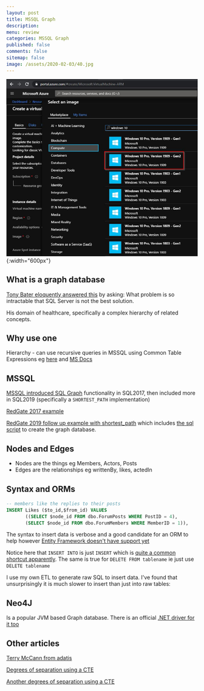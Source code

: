 ```yaml
---
layout: post
title: MSSQL Graph 
description: 
menu: review
categories: MSSQL Graph
published: false 
comments: false     
sitemap: false
image: /assets/2020-02-03/40.jpg
---
```


![alt text](/assets/2020-02-03/41.jpg "Choosing an image"){:width="600px"}

## What is a graph database

[Tony Bater eloquently answered this](https://www.sqlservercentral.com/articles/relational-database-or-graph-database-why-not-have-both) by asking: What problem is so intractable that SQL Server is not the best solution.

His domain of healthcare, specifically a complex hierarchy of related concepts.

## Why use one

Hierarchy - can use recursive queries in MSSQL using Common Table Expressions eg [here](https://stackoverflow.com/questions/14518090/recursive-query-in-sql-server) and [MS Docs](https://docs.microsoft.com/en-us/sql/t-sql/queries/with-common-table-expression-transact-sql?view=sql-server-ver15)

## MSSQL

[MSSQL introduced SQL Graph](https://docs.microsoft.com/en-us/sql/relational-databases/graphs/sql-graph-overview?view=sql-server-ver15) functionality in SQL2017, then included more in SQL2019 (specifically a `SHORTEST_PATH` implementation)

[RedGate 2017 example](https://www.red-gate.com/simple-talk/sql/t-sql-programming/sql-graph-objects-sql-server-2017-good-bad/)

[RedGate 2019 follow up example with shortest_path](https://www.red-gate.com/simple-talk/sql/sql-development/sql-server-2019-graph-database-and-shortest_path/) which includes [the sql script](https://1drv.ms/u/s!ApgSbfuN8DmZnMZyL0ATb0ZnmOkvqg?e=VwBGjy) to create the graph database.

## Nodes and Edges

- Nodes are the things eg Members, Actors, Posts  
- Edges are the relationships eg writtenBy, likes, actedIn

## Syntax and ORMs

```sql
-- members like the replies to their posts
INSERT Likes ($to_id,$from_id) VALUES
       ((SELECT $node_id FROM dbo.ForumPosts WHERE PostID = 4),
       (SELECT $node_id FROM dbo.ForumMembers WHERE MemberID = 1)),
```

The syntax to insert data is verbose and a good candidate for an ORM to help however [Entity Framework doesn't have support yet](https://stackoverflow.com/questions/46733719/syntax-for-entity-framework-query-to-sql-server-2017-graph-database) 

Notice here that `INSERT INTO` is just `INSERT` which is [quite a common shortcut apparently](https://www.red-gate.com/simple-talk/sql/learn-sql-server/working-with-the-insert-statement-in-sql-server/). The same is true for `DELETE FROM tablename` ie just use `DELETE tablename`

I use my own ETL to generate raw SQL to insert data. I've found that unsurprisingly it is much slower to insert than just into raw tables:

## Neo4J

Is a popular JVM based Graph database. There is an official [.NET driver for it too](https://neo4j.com/developer/dotnet/)

## Other articles

[Terry McCann from adatis](https://adatis.co.uk/sql-server-2017-graph-data-processing-an-introduction/)

[Degrees of separation using a CTE](https://stackoverflow.com/questions/55717636/finding-shortest-path-up-to-ten-degrees-of-separation)

[Another degrees of separation using a CTE](https://stackoverflow.com/questions/33814857/sql-query-6-degrees-of-separation-for-network-analysis)
